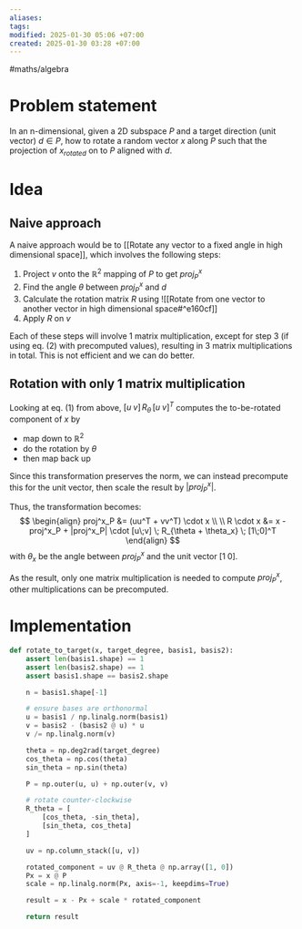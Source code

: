 ```yaml
---
aliases: 
tags: 
modified: 2025-01-30 05:06 +07:00
created: 2025-01-30 03:28 +07:00
---
```

#maths/algebra 

# Problem statement
In an n-dimensional, given a 2D subspace $P$ and a target direction (unit vector) $d \in P$, how to rotate a random vector $x$ along $P$ such that the projection of $x_{rotated}$ on to $P$ aligned with $d$.

# Idea
## Naive approach
A naive approach would be to [[Rotate any vector to a fixed angle in high dimensional space]], which involves the following steps:
1. Project $v$ onto the $\mathbb{R}^2$ mapping of $P$ to get $proj^x_P$
2. Find the angle $\theta$ between $proj^x_P$ and $d$
3. Calculate the rotation matrix  $R$ using ![[Rotate from one vector to another vector in high dimensional space#^e160cf]]
4. Apply $R$ on $v$

Each of these steps will involve 1 matrix multiplication, except for step 3 (if using eq. (2) with precomputed values), resulting in 3 matrix multiplications in total. This is not efficient and we can do better.

## Rotation with only 1 matrix multiplication
Looking at eq. (1) from above, $[u \; v] \, R_\theta \,[u \; v]^T$ computes the to-be-rotated component of $x$ by
- map down to $\mathbb{R}^2$
- do the rotation by $\theta$
- then map back up

Since this transformation preserves the norm, we can instead precompute this for the unit vector, then scale the result by $|proj^x_P|$.

Thus, the transformation becomes:
$$
\begin{align}
proj^x_P  &= (uu^T + vv^T) \cdot x \\
\\
R \cdot x &= x - proj^x_P + |proj^x_P| \cdot [u\;v] \; R_{\theta + \theta_x} \; [1\;0]^T
\end{align}
$$
with $\theta_x$ be the angle between $proj^x_P$ and the unit vector $[1 \; 0]$.

As the result, only one matrix multiplication is needed to compute $proj^x_P$, other multiplications can be precomputed.
# Implementation
```python
def rotate_to_target(x, target_degree, basis1, basis2):      
    assert len(basis1.shape) == 1
    assert len(basis2.shape) == 1
    assert basis1.shape == basis2.shape

    n = basis1.shape[-1]

    # ensure bases are orthonormal
    u = basis1 / np.linalg.norm(basis1)
    v = basis2 - (basis2 @ u) * u
    v /= np.linalg.norm(v)

    theta = np.deg2rad(target_degree)
    cos_theta = np.cos(theta)
    sin_theta = np.sin(theta)

    P = np.outer(u, u) + np.outer(v, v)

    # rotate counter-clockwise
    R_theta = [
        [cos_theta, -sin_theta],
        [sin_theta, cos_theta]
    ]

    uv = np.column_stack([u, v])

    rotated_component = uv @ R_theta @ np.array([1, 0])
    Px = x @ P
    scale = np.linalg.norm(Px, axis=-1, keepdims=True)

    result = x - Px + scale * rotated_component

    return result
```